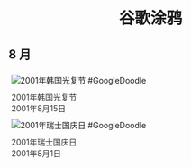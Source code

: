 
<h1 align="center"> 谷歌涂鸦 </h1>




## 8 月

<div class="image">


<img src="https://www.google.com/logos/2001/korea.gif" alt="2001年韩国光复节 #GoogleDoodle" style="margin: 5px"/>
<div class="info" style="font-size: 14px; color:#333333; margin:5px"><div class="title">2001年韩国光复节</div><div class="date">2001年8月15日</div></div>

<img src="https://www.google.com/logos/2001/swiss.gif" alt="2001年瑞士国庆日 #GoogleDoodle" style="margin: 5px"/>
<div class="info" style="font-size: 14px; color:#333333; margin:5px"><div class="title">2001年瑞士国庆日</div><div class="date">2001年8月1日</div></div>

</div>








